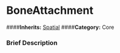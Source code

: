 #  BoneAttachment  
####**Inherits:** [Spatial](class_spatial)
####**Category:** Core

###  Brief Description  

